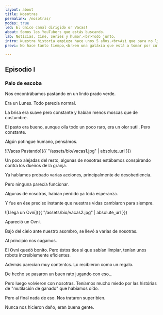 ```yaml
---
layout: about
title: Nosotras
permalink: /nosotras/
modes: true
led: El único canal dirigido or Vacas!
about: Somos los YouTubers que estás buscando.
lab: Notícias, Cine, Series y humor.<br>Todo junto.
intro: Nuestra historia empieza hace unos 5 años.<br>Así que para no liarnos, empezaremos por el principio...
previ: No hace tanto tiempo,<br>en una galáxia que está a tomar por culo de la de Star Wars...

---
```


## Episodio I
### Palo de escoba


Nos encontrábamos pastando en un lindo prado verde.

Era un Lunes. Todo parecía normal.

La brisa era suave pero constante y habían menos moscas que de costumbre.

El pasto era bueno, aunque olía todo un poco raro, era un olor sutil. Pero constante.

Algún potingue humano, pensámos.

![Vacas Pastando]({{ "/assets/bio/vacas1.jpg" | absolute_url }})

Un poco alejadas del resto, algunas de nosotras estábamos conspirando contra los dueños de la granja.

Ya habíamos probado varias acciones, principalmente de desobediencia.

Pero ninguna parecía funcionar.

Algunas de nosotras, habían perdido ya toda esperanza.

Y fue en ése preciso instante que nuestras vidas cambiaron para siempre.

![Llega un Ovni]({{ "/assets/bio/vacas2.jpg" | absolute_url }})

Apareció un Ovni.

Bajó del cielo ante nuestro asombro, se llevó a varias de nosotras.

Al principio nos cagamos.

El Ovni quedó bonito. Pero éstos tíos si que sabían limpiar, tenían unos robots increíblemente eficientes.

Además parecían muy contentos. Lo recibieron como un regalo.

De hecho se pasaron un buen rato jugando con eso...


Pero luego volvieron con nosotras. Teníamos mucho miedo por las histórias de "mutilación de ganado" que habíamos oído.

Pero al final nada de eso. Nos trataron super bien.

Nunca nos hicieron daño, eran buena gente.



